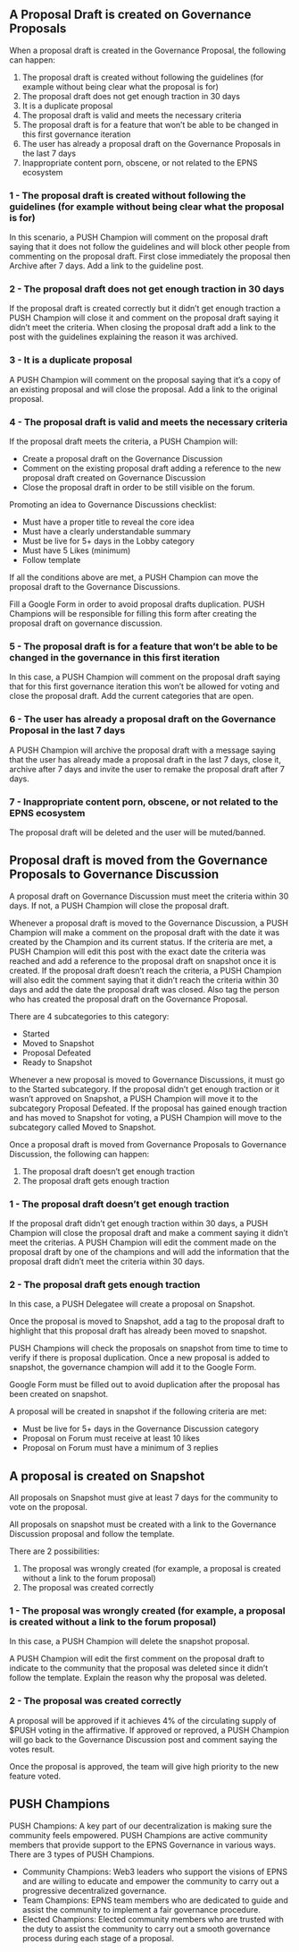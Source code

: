 ## A Proposal Draft is created on Governance Proposals
When a proposal draft is created in the Governance Proposal, the following can happen:

1. The proposal draft is created without following the guidelines (for example without being clear what the proposal is for)
2. The proposal draft does not get enough traction in 30 days
3. It is a duplicate proposal
4. The proposal draft is valid and meets the necessary criteria
5. The proposal draft is for a feature that won’t be able to be changed in this first governance iteration
6. The user has already a proposal draft on the Governance Proposals in the last 7 days
7. Inappropriate content porn, obscene, or not related to the EPNS ecosystem

### 1 - The proposal draft is created without following the guidelines (for example without being clear what the proposal is for)

In this scenario, a PUSH Champion will comment on the proposal draft saying that it does not follow the guidelines and will block other people from commenting on the proposal draft. First close immediately the proposal then Archive after 7 days. Add a link to the guideline post.

### 2 - The proposal draft does not get enough traction in 30 days

If the proposal draft is created correctly but it didn’t get enough traction a PUSH Champion will close it and comment on the proposal draft saying it didn’t meet the criteria. When closing the proposal draft add a link to the post with the guidelines explaining the reason it was archived.

### 3 - It is a duplicate proposal

A PUSH Champion will comment on the proposal saying that it’s a copy of an existing proposal and will close the proposal. Add a link to the original proposal.

### 4 - The proposal draft is valid and meets the necessary criteria

If the proposal draft meets the criteria, a PUSH Champion will:

- Create a proposal draft on the Governance Discussion
- Comment on the existing proposal draft adding a reference to the new proposal draft created on Governance Discussion
- Close the proposal draft in order to be still visible on the forum.

Promoting an idea to Governance Discussions checklist:

- Must have a proper title to reveal the core idea
- Must have a clearly understandable summary
- Must be live for 5+ days in the Lobby category
- Must have 5 Likes (minimum)
- Follow template

If all the conditions above are met, a PUSH Champion can move the proposal draft to the Governance Discussions.

Fill a Google Form in order to avoid proposal drafts duplication. PUSH Champions will be responsible for filling this form after creating the proposal draft on governance discussion.

### 5 - The proposal draft is for a feature that won’t be able to be changed in the governance in this first iteration

In this case, a PUSH Champion will comment on the proposal draft saying that for this first governance iteration this won’t be allowed for voting and close the proposal draft. Add the current categories that are open.

### 6 - The user has already a proposal draft on the Governance Proposal in the last 7 days

A PUSH Champion will archive the proposal draft with a message saying that the user has already made a proposal draft in the last 7 days, close it, archive after 7 days and invite the user to remake the proposal draft after 7 days.

### 7 - Inappropriate content porn, obscene, or not related to the EPNS ecosystem

The proposal draft will be deleted and the user will be muted/banned.

## Proposal draft is moved from the Governance Proposals to Governance Discussion

A proposal draft on Governance Discussion must meet the criteria within 30 days. If not, a PUSH Champion will close the proposal draft.

Whenever a proposal draft is moved to the Governance Discussion, a PUSH Champion will make a comment on the proposal draft with the date it was created by the Champion and its current status. If the criteria are met, a PUSH Champion will edit this post with the exact date the criteria was reached and add a reference to the proposal draft on snapshot once it is created. If the proposal draft doesn’t reach the criteria, a PUSH Champion will also edit the comment saying that it didn’t reach the criteria within 30 days and add the date the proposal draft was closed. Also tag the person who has created the proposal draft on the Governance Proposal.

There are 4 subcategories to this category:

- Started
- Moved to Snapshot
- Proposal Defeated
- Ready to Snapshot

Whenever a new proposal is moved to Governance Discussions, it must go to the Started subcategory. If the proposal didn’t get enough traction or it wasn’t approved on Snapshot, a PUSH Champion will move it to the subcategory Proposal Defeated. If the proposal has gained enough traction and has moved to Snapshot for voting, a PUSH Champion will move to the subcategory called Moved to Snapshot.

Once a proposal draft is moved from Governance Proposals to Governance Discussion, the following can happen:

1. The proposal draft doesn’t get enough traction
2. The proposal draft gets enough traction

### 1 - The proposal draft doesn’t get enough traction

If the proposal draft didn’t get enough traction within 30 days, a PUSH Champion will close the proposal draft and make a comment saying it didn’t meet the criterias. A PUSH Champion will edit the comment made on the proposal draft by one of the champions and will add the information that the proposal draft didn’t meet the criteria within 30 days.

### 2 - The proposal draft gets enough traction

In this case, a PUSH Delegatee will create a proposal on Snapshot.

Once the proposal is moved to Snapshot, add a tag to the proposal draft to highlight that this proposal draft has already been moved to snapshot.

PUSH Champions will check the proposals on snapshot from time to time to verify if there is proposal duplication. Once a new proposal is added to snapshot, the governance champion will add it to the Google Form.

Google Form must be filled out to avoid duplication after the proposal has been created on snapshot.

A proposal will be created in snapshot if the following criteria are met:

- Must be live for 5+ days in the Governance Discussion category
- Proposal on Forum must receive at least 10 likes
- Proposal on Forum must have a minimum of 3 replies

## A proposal is created on Snapshot

All proposals on Snapshot must give at least 7 days for the community to vote on the proposal.

All proposals on snapshot must be created with a link to the Governance Discussion proposal and follow the template.

There are 2 possibilities:

1. The proposal was wrongly created (for example, a proposal is created without a link to the forum proposal)
2. The proposal was created correctly

### 1 - The proposal was wrongly created (for example, a proposal is created without a link to the forum proposal)

In this case, a PUSH Champion will delete the snapshot proposal.

A PUSH Champion will edit the first comment on the proposal draft to indicate to the community that the proposal was deleted since it didn’t follow the template. Explain the reason why the proposal was deleted.

### 2 - The proposal was created correctly

A proposal will be approved if it achieves 4% of the circulating supply of $PUSH voting in the affirmative. If approved or reproved, a PUSH Champion will go back to the Governance Discussion post and comment saying the votes result.

Once the proposal is approved, the team will give high priority to the new feature voted.

## PUSH Champions

PUSH  Champions: A key part of our decentralization is making sure the community feels empowered. PUSH Champions are active community members that provide support to the EPNS Governance in various ways. There are 3 types of PUSH Champions.

- Community Champions: Web3 leaders who support the visions of EPNS and are willing to educate and empower the community to carry out a progressive decentralized governance.
- Team Champions: EPNS team members who are dedicated to guide and assist the community to implement a fair governance procedure.
- Elected Champions: Elected community members who are trusted with the duty to assist the community to carry out a smooth governance process during each stage of a proposal.

